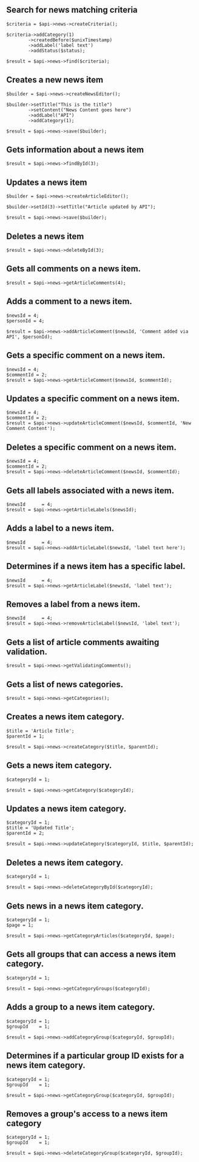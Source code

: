 Search for news matching criteria
--------------------------------------

    $criteria = $api->news->createCriteria();

    $criteria->addCategory(1)
            ->createdBefore($unixTimestamp)
            ->addLabel('label text')
            ->addStatus($status);

    $result = $api->news->find($criteria);

Creates a new news item
--------------------------------------

    $builder = $api->news->createNewsEditor();

    $builder->setTitle("This is the title")
            ->setContent("News Content goes here")
            ->addLabel("API")
            ->addCategory(1);

    $result = $api->news->save($builder);

Gets information about a news item
-----------------------------------

    $result = $api->news->findById(3);

Updates a news item
-----------------------------------

    $builder = $api->news->createArticleEditor();

    $builder->setId(3)->setTitle("Article updated by API");

    $result = $api->news->save($builder);

Deletes a news item
-----------------------------------

    $result = $api->news->deleteById(3);

Gets all comments on a news item.
-----------------------------------

    $result = $api->news->getArticleComments(4);

Adds a comment to a news item.
-----------------------------------
    
    $newsId = 4;
    $personId = 4;

    $result = $api->news->addArticleComment($newsId, 'Comment added via API', $personId);

Gets a specific comment on a news item.
-------------------------------------

    $newsId = 4;
    $commentId = 2;
    $result = $api->news->getArticleComment($newsId, $commentId);

Updates a specific comment on a news item.
--------------------------------------

    $newsId = 4;
    $commentId = 2;
    $result = $api->news->updateArticleComment($newsId, $commentId, 'New Comment Content');

Deletes a specific comment on a news item.
-----------------------------------

    $newsId = 4;
    $commentId = 2;
    $result = $api->news->deleteArticleComment($newsId, $commentId);

Gets all labels associated with a news item.
-----------------------------------

    $newsId      = 4;
    $result = $api->news->getArticleLabels($newsId);

Adds a label to a news item.
-----------------------------------

    $newsId      = 4;
    $result = $api->news->addArticleLabel($newsId, 'label text here');

Determines if a news item has a specific label.
------------------------------------

    $newsId      = 4;
    $result = $api->news->getArticleLabel($newsId, 'label text');

Removes a label from a news item.
------------------------------------

    $newsId      = 4;
    $result = $api->news->removeArticleLabel($newsId, 'label text');

Gets a list of article comments awaiting validation.
------------------------------------

    $result = $api->news->getValidatingComments();

Gets a list of news categories.
------------------------------------

    $result = $api->news->getCategories();

Creates a news item category.
------------------------------------

    $title = 'Article Title';
    $parentId = 1;
    
    $result = $api->news->createCategory($title, $parentId);

Gets a news item category.
------------------------------------

    $categoryId = 1;
    
    $result = $api->news->getCategory($categoryId);

Updates a news item category.
------------------------------------
    
    $categoryId = 1;
    $title = 'Updated Title';
    $parentId = 2;
    
    $result = $api->news->updateCategory($categoryId, $title, $parentId);

Deletes a news item category.
------------------------------------

    $categoryId = 1;
    
    $result = $api->news->deleteCategoryById($categoryId);

Gets news in a news item category.
------------------------------------

    $categoryId = 1;
    $page = 1;
    
    $result = $api->news->getCategoryArticles($categoryId, $page);

Gets all groups that can access a news item category.
------------------------------------

    $categoryId = 1;
    
    $result = $api->news->getCategoryGroups($categoryId);

Adds a group to a news item category.
------------------------------------
    
    $categoryId = 1;
    $groupId    = 1;

    $result = $api->news->addCategoryGroup($categoryId, $groupId);

Determines if a particular group ID exists for a news item category.
------------------------------------

    $categoryId = 1;
    $groupId    = 1;

    $result = $api->news->getCategoryGroup($categoryId, $groupId);

Removes a group's access to a news item category
------------------------------------

    $categoryId = 1;
    $groupId    = 1;

    $result = $api->news->deleteCategoryGroup($categoryId, $groupId);